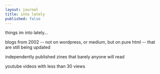 ```yaml
---
layout: journal
title: into lately
published: false
---  
```

things im into lately...

blogs from 2002 -- not on wordpress, or medium, but on pure html -- that are still being updated

independently published zines that barely anyone will read

youtube videos with less than 30 views
